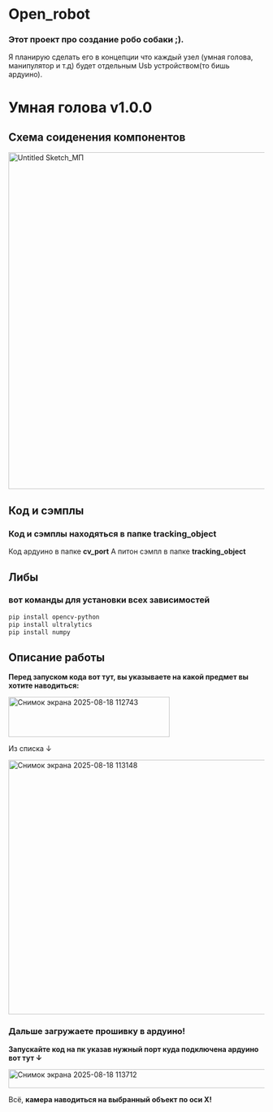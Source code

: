 # Open_robot
### Этот проект про создание робо собаки ;). 
Я планирую сделать его в концепции что каждый узел (умная голова, манипулятор и т.д) будет отдельным Usb устройством(то бишь ардуино).
# Умная голова v1.0.0
## Схема соиденения компонентов
<img width="1677" height="663" alt="Untitled Sketch_МП" src="https://github.com/user-attachments/assets/a1731e22-c9c2-4350-882c-bae5c23f1c5e" />

## Код и сэмплы
### Код и сэмплы **находяться в папке tracking_object**
Код ардуино в папке **cv_port**
А питон сэмпл в папке **tracking_object**

## Либы
### вот команды для установки всех зависимостей
```bash
pip install opencv-python
pip install ultralytics
pip install numpy
```

## Описание работы
**Перед запуском кода вот тут, вы указываете на какой предмет вы хотите наводиться:**

<img width="317" height="79" alt="Снимок экрана 2025-08-18 112743" src="https://github.com/user-attachments/assets/03334865-8806-47a8-8bdf-0af1b7b39c7a" />

Из списка ↓

<img width="951" height="501" alt="Снимок экрана 2025-08-18 113148" src="https://github.com/user-attachments/assets/268b9e7b-099c-4caf-8cd9-39376d5aec6d" />

### Дальше загружаете прошивку в ардуино!
**Запускайте код на пк указав нужный порт куда подключена ардуино вот тут ↓**

<img width="634" height="37" alt="Снимок экрана 2025-08-18 113712" src="https://github.com/user-attachments/assets/69916867-d5c5-48ae-a89c-dab1b2ae6771" />

Всё, **камера наводиться на выбранный объект по оси X!**
